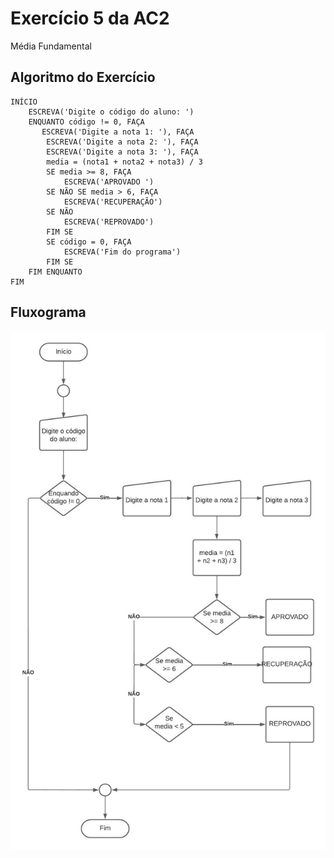 # Exercício 5 da AC2
 Média Fundamental

## Algoritmo do Exercício
    INÍCIO
        ESCREVA('Digite o código do aluno: ')
        ENQUANTO código != 0, FAÇA
           ESCREVA('Digite a nota 1: '), FAÇA
            ESCREVA('Digite a nota 2: '), FAÇA
            ESCREVA('Digite a nota 3: '), FAÇA
            media = (nota1 + nota2 + nota3) / 3
            SE media >= 8, FAÇA
                ESCREVA('APROVADO ')
            SE NÃO SE media > 6, FAÇA
                ESCREVA('RECUPERAÇÃO')
            SE NÃO
                ESCREVA('REPROVADO')
            FIM SE
            SE código = 0, FAÇA
                ESCREVA('Fim do programa')
            FIM SE
        FIM ENQUANTO
    FIM

## Fluxograma

<img src="ex_005.jpeg" alt="">